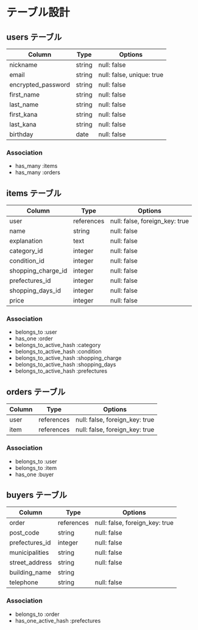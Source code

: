 # テーブル設計

## users テーブル

| Column             | Type   | Options                   |
| ------------------ | ------ | ------------------------- |
| nickname           | string | null: false               |
| email              | string | null: false, unique: true |
| encrypted_password | string | null: false               |
| first_name         | string | null: false               |
| last_name          | string | null: false               |
| first_kana         | string | null: false               |
| last_kana          | string | null: false               |
| birthday           | date   | null: false               |

### Association

- has_many :items
- has_many :orders


## items テーブル


| Column             | Type       | Options                        |
| ------------------ | ---------- | ------------------------------ |
| user               | references | null: false, foreign_key: true |
| name               | string     | null: false                    |
| explanation        | text       | null: false                    |
| category_id        | integer    | null: false                    |
| condition_id       | integer    | null: false                    |
| shopping_charge_id | integer    | null: false                    |
| prefectures_id     | integer    | null: false                    |
| shopping_days_id   | integer    | null: false                    |
| price              | integer    | null: false                    |




### Association

- belongs_to :user
- has_one :order
- belongs_to_active_hash :category
- belongs_to_active_hash :condition
- belongs_to_active_hash :shopping_charge
- belongs_to_active_hash :shopping_days
- belongs_to_active_hash :prefectures


## orders テーブル


| Column  | Type       | Options                        |
| ------- | ---------- | ------------------------------ |
| user    | references | null: false, foreign_key: true |
| item    | references | null: false, foreign_key: true |



### Association

- belongs_to :user
- belongs_to :item
- has_one :buyer


## buyers テーブル


| Column         | Type       | Options                        |
| -------------- | ---------- | ------------------------------ |
| order          | references | null: false, foreign_key: true |
| post_code      | string     | null: false                    |
| prefectures_id | integer    | null: false                    |
| municipalities | string     | null: false                    |
| street_address | string     | null: false                    |
| building_name  | string     |                                |
| telephone      | string     | null: false                    |


### Association

- belongs_to :order
- has_one_active_hash :prefectures